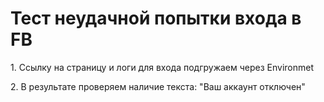 <h1>Тест неудачной попытки входа в FB</h1>

<p>1. Ссылку на страницу и логи для входа подгружаем через Environmet<p>
<p>2. В результате проверяем наличие текста: "Ваш аккаунт отключен" <p>
